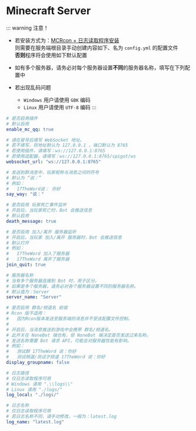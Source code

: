 # Minecraft Server

::: warning 注意！
- 若安装方式为：[MCRcon + 日志读取程序安装](/mc_qq/install/mcrcon.html)  
则需要在服务端根目录手动创建内容如下、名为 `config.yml` 的配置文件  
**否则**程序将会使用如下默认配置

- 如有多个服务器，请务必对每个服务器设置**不同**的服务器名称，填写在下列配置中

- 若出现乱码问题
  - `Windows` 用户请使用 `GBK` 编码
  - `Linux` 用户请使用 `UTF-8` 编码
:::

```yaml
# 是否启用插件
# 默认启用
enable_mc_qq: true

# 请在冒号后填写 WebSocket 地址。
# 若不填写，则地址默认为 127.0.0.1 ，端口默认为 8765
# 若使用插件，请填写：ws://127.0.0.1:8765
# 若使用适配器，请填写：ws://127.0.0.1:8765/spigot/ws
websocket_url: "ws://127.0.0.1:8765"

# 发送到群消息中，玩家昵称与消息之间的符号
# 默认为 “说：”
# 例如：
#   17TheWord说： 你好
say_way: "说："

# 是否启用 玩家死亡事件监听
# 开启后，当玩家死亡时，Bot 会推送信息
# 默认启用
death_message: true

# 是否启用 加入/离开 服务器监听
# 开启后，当玩家 加入/离开 服务器时，Bot 会推送信息
# 默认打开
# 例如：
#   17TheWord 加入了服务器
#   17TheWord 离开了服务器
join_quit: true

# 服务器名称
# 当有多个服务器连接到 Bot 时，用于区分。
# 如果是多个服务器，请务必对各个服务器设置不同的服务器名称。
# 默认值为：Server
server_name: "Server"

# 是否启用 群名/频道名 前缀
# Rcon 版不适用：
#   因为Rcon版本发送至服务端的消息并不受该配置文件控制。
#
# 开启后，当消息推送到游戏中会携带 群名/频道名。
# 此开关在 NoneBot 端也有，但 NoneBot 端决定是否发送过来名称。
# 发送名称需要 Bot 请求 API，可能会对服务器性能有影响。
# 例如：
#   测试群 17TheWord 说：你好
#   测试频道/测试子频道 17TheWord 说：你好
display_groupname: false

# 日志路径
# 仅日志读取程序可用
# Windows 请用 ".\\logs\\"
# Linux 请用 "./logs/"
log_local: "./logs/"

# 日志名称
# 仅日志读取程序可用
# 若日志名称不同，请手动修改，一般为：latest.log
log_name: "latest.log"
```
